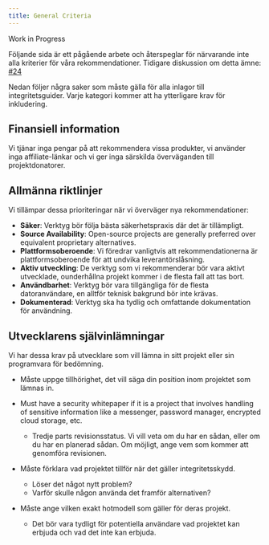 ```yaml
---
title: General Criteria
---
```


<div class="admonition example" markdown>
<p class="admonition-title">Work in Progress</p>

Följande sida är ett pågående arbete och återspeglar för närvarande inte alla kriterier för våra rekommendationer. Tidigare diskussion om detta ämne: [#24](https://github.com/privacyguides/privacyguides.org/discussions/24)

</div>

Nedan följer några saker som måste gälla för alla inlagor till integritetsguider. Varje kategori kommer att ha ytterligare krav för inkludering.

## Finansiell information

Vi tjänar inga pengar på att rekommendera vissa produkter, vi använder inga affiliate-länkar och vi ger inga särskilda överväganden till projektdonatorer.

## Allmänna riktlinjer

Vi tillämpar dessa prioriteringar när vi överväger nya rekommendationer:

- **Säker**: Verktyg bör följa bästa säkerhetspraxis där det är tillämpligt.
- **Source Availability**: Open-source projects are generally preferred over equivalent proprietary alternatives.
- **Plattformsoberoende**: Vi föredrar vanligtvis att rekommendationerna är plattformsoberoende för att undvika leverantörslåsning.
- **Aktiv utveckling**: De verktyg som vi rekommenderar bör vara aktivt utvecklade, ounderhållna projekt kommer i de flesta fall att tas bort.
- **Användbarhet**: Verktyg bör vara tillgängliga för de flesta datoranvändare, en alltför teknisk bakgrund bör inte krävas.
- **Dokumenterad**: Verktyg ska ha tydlig och omfattande dokumentation för användning.

## Utvecklarens självinlämningar

Vi har dessa krav på utvecklare som vill lämna in sitt projekt eller sin programvara för bedömning.

- Måste uppge tillhörighet, det vill säga din position inom projektet som lämnas in.

- Must have a security whitepaper if it is a project that involves handling of sensitive information like a messenger, password manager, encrypted cloud storage, etc.
    - Tredje parts revisionsstatus. Vi vill veta om du har en sådan, eller om du har en planerad sådan. Om möjligt, ange vem som kommer att genomföra revisionen.

- Måste förklara vad projektet tillför när det gäller integritetsskydd.
    - Löser det något nytt problem?
    - Varför skulle någon använda det framför alternativen?

- Måste ange vilken exakt hotmodell som gäller för deras projekt.
    - Det bör vara tydligt för potentiella användare vad projektet kan erbjuda och vad det inte kan erbjuda.
